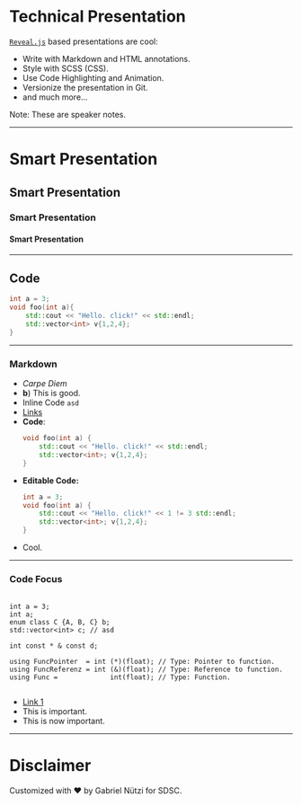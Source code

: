 # Technical Presentation

[`Reveal.js`](https://github.com/hakimel/reveal.js.git) based presentations are
cool:

- Write with Markdown and HTML annotations.
- Style with SCSS (CSS).
- Use Code Highlighting and Animation.
- Versionize the presentation in Git.
- and much more...

Note: These are speaker notes.

---

# Smart Presentation

## Smart Presentation

### Smart Presentation

#### Smart Presentation

---

## Code

```cpp
int a = 3;
void foo(int a){
    std::cout << "Hello. click!" << std::endl;
    std::vector<int> v{1,2,4};
}
```

---

### Markdown

- _Carpe Diem_
- **b**) This is good.
- Inline Code `asd`
- [Links](http://coliru.stacked-crooked.com/)
- **Code**:
  ```cpp
  void foo(int a) {
      std::cout << "Hello. click!" << std::endl;
      std::vector<int>; v{1,2,4};
  }
  ```
- **Editable Code:**
  ```cpp
  int a = 3;
  void foo(int a) {
      std::cout << "Hello. click!" << 1 != 3 std::endl;
      std::vector<int>; v{1,2,4};
  }
  ```
- Cool.
  <!-- .element: class="fragment" -->

---

### Code Focus

<pre>
  <code class="language-cpp stretch"
           data-trim contenteditable=true
           data-line-numbers="|3-4|8-10"
           data-fragment-index="1,2">
int a = 3;
int a;
enum class C {A, B, C} b;
std::vector&lt;int&gt; c; // asd

int const * & const d;

using FuncPointer  = int (*)(float); // Type: Pointer to function.
using FuncReferenz = int (&)(float); // Type: Reference to function.
using Func =             int(float); // Type: Function.
  </code>
</pre>

- [Link 1](#/3/0/0)
- This is important.
  <!-- .element: class="fragment" data-fragment-index="1" -->
- This is now important.
  <!-- .element: class="fragment" data-fragment-index="2" -->

---

# Disclaimer

Customized with ❤️ by Gabriel Nützi for SDSC.
